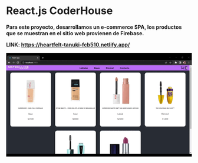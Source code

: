 # React.js  CoderHouse

**Para este proyecto, desarrollamos un e-commerce SPA, los productos que se muestran en el sitio web provienen de Firebase.**

**LINK: https://heartfelt-tanuki-fcb510.netlify.app/**

![Alt text](/preview.gif)
